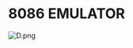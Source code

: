 # 8086 EMULATOR

![D.png](https://github.com/Tan12d/8086-Programming/assets/100254217/c9644816-5e8c-4db4-b08d-35dd6f969d58)

